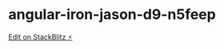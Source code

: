 # angular-iron-jason-d9-n5feep

[Edit on StackBlitz ⚡️](https://stackblitz.com/edit/angular-iron-jason-d9-n5feep)